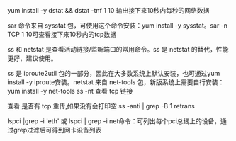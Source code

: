 yum install -y dstat && dstat -tnf 1 10 输出接下来10秒内每秒的网络数据

sar 命令来自 sysstat 包，可使用这个命令安装：yum install -y sysstat。sar -n TCP 1 10可查看接下来10秒内的tcp数据

ss 和 netstat 是查看活动链接/监听端口的常用命令。ss 是 netstat 的替代，性能更好，建议使用。

ss 是 iproute2util 包的一部分，因此在大多数系统上默认安装，也可通过yum install -y iproute安装。netstat 来自 net-tools 包，新版系统上需要自行安装：yum install -y net-tools
ss -nt 查看 tcp 链接

查看 是否有 tcp 重传,如果没有会打印空
ss -anti | grep -B 1 retrans

lspci |grep -i 'eth' 或 lspci | grep -i net命令：可列出每个pci总线上的设备，通过grep过滤后可得到网卡设备列表

